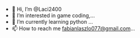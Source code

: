 - 👋 Hi, I’m @Laci2400
- 👀 I’m interested in game coding,...
- 🌱 I’m currently learning python ...
- 📫 How to reach me fabianlaszlo077@gmail.com...

<!---
Laci2400/Laci2400 is a ✨ special ✨ repository because its `README.md` (this file) appears on your GitHub profile.
You can click the Preview link to take a look at your changes.
--->
